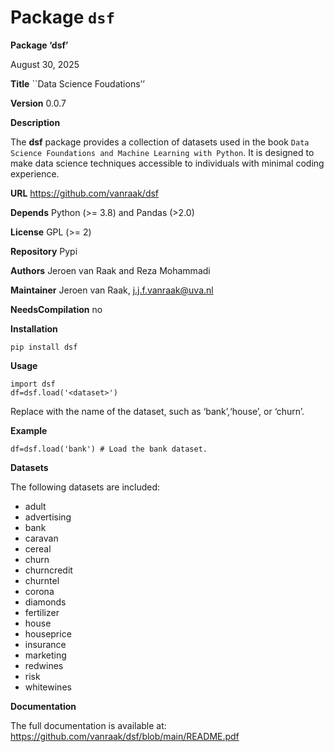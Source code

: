 # Package `dsf`


**Package ‘dsf’**

August 30, 2025

**Title** \`\`Data Science Foudations’’

**Version** 0.0.7

**Description**

The **dsf** package provides a collection of datasets used in the book `Data Science Foundations and Machine Learning with Python`. It is designed to make data science techniques accessible to individuals with minimal coding experience.

**URL** <https://github.com/vanraak/dsf>

**Depends** Python (\>= 3.8) and Pandas (\>2.0)

**License** GPL (\>= 2)

**Repository** Pypi

**Authors** Jeroen van Raak and Reza Mohammadi

**Maintainer** Jeroen van Raak, <j.j.f.vanraak@uva.nl>

**NeedsCompilation** no

**Installation**

    pip install dsf

**Usage**

    import dsf
    df=dsf.load('<dataset>')

Replace <dataset> with the name of the dataset, such as ‘bank’,‘house’, or ‘churn’.

**Example**

    df=dsf.load('bank') # Load the bank dataset.

**Datasets**

The following datasets are included:

- adult
- advertising
- bank
- caravan
- cereal
- churn
- churncredit
- churntel
- corona
- diamonds
- fertilizer
- house
- houseprice
- insurance
- marketing
- redwines
- risk
- whitewines

**Documentation**

The full documentation is available at:
<https://github.com/vanraak/dsf/blob/main/README.pdf>
